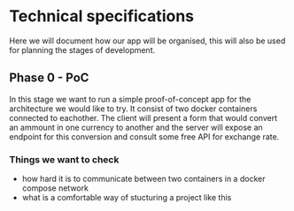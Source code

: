 # Technical specifications

Here we will document how our app will be organised, this will also be used for
planning the stages of development.

## Phase 0 - PoC

In this stage we want to run a simple proof-of-concept app for the architecture
we would like to try. It consist of two docker containers connected to eachother.
The client will present a form that would convert an ammount in one currency to another
and the server will expose an endpoint for this conversion and consult some free
API for exchange rate.

### Things we want to check

- how hard it is to communicate between two containers in a docker compose network
- what is a comfortable way of stucturing a project like this
